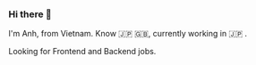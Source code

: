 ### Hi there 👋

I'm Anh, from Vietnam. Know :jp: :gb:, currently working in :jp: .

Looking for Frontend and Backend jobs.
